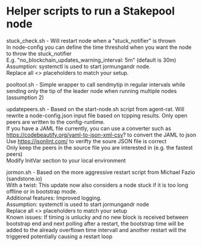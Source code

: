 # Helper scripts to run a Stakepool node

stuck_check.sh - Will restart node when a "stuck_notifier" is thrown\
                 In node-config you can define the time threshold when you want the node to throw the stuck_notifier\
                 E.g. "no_blockchain_updates_warning_interval: 5m" (default is 30m)
                 Assumption: systemctl is used to start jormungandr node.\
                 Replace all <> placeholders to match your setup.
                 
pooltool.sh - Simple wrapper to call sendmytip in regular intervals while sending only the tip of the leader node when running multiple nodes (assumption 2)                
            
updatepeers.sh - Based on the start-node.sh script from agent-rat. Will rewrite a node-config.json input file based on tcpping results. Only open peers are written to the config-runtime.\
               If you have a JAML file currently, you can use a converter such as https://codebeautify.org/yaml-to-json-xml-csv? to convert the JAML to json\
              Use https://jsonlint.com/ to verifty the soure JSON file is correct\
              Only keep the peers in the source file you are interested in (e.g. the fastest peers)\
              Modify InitVar section to your local environment
              
jormon.sh - Based on the more aggressive restart script from Michael Fazio (sandstone.io)\
            With a twist: This update now also considers a node stuck if it is too long offline or in bootstrap mode.\
            Additional features: Improved logging.\
            Assumption: systemctl is used to start jormungandr node\
            Replace all <> placeholders to match your setup\
            Known issues: If timing is unlucky and no new block is received between bootstrap end and next polling after a restart, the bootstrap time will be added to the already overflown time intervall and another restart will the triggered potentially causing a restart loop
